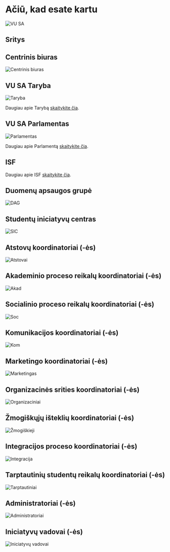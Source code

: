 <script setup lang="ts">
import TeamAvatarLayout from "@/TeamAvatarLayout.vue";
import MultiPersonAvatar from "@/MultiPersonAvatar.vue";
import padaliniai from "./data/padaliniai.csv"
import { getPersonsByRole, getPersonsByColumn, getPersonsByDepartment, getPersonByName, TeamMember } from "@/lib/personUtils";

import teamPhotos from "./data/teamPhotos.json";
import PhotoGrid from '../components/PhotoGrid.vue'

// Get all representatives coordinators from all units
const atstovai = getPersonsByRole("Atstovų koordinator", "padaliniai");

// Get academic process coordinators  
const akademiniai = getPersonsByRole("Akademinio proceso", "padaliniai");

// Get social process coordinators
const socialiniai = getPersonsByRole("Socialinio proceso", "padaliniai");

// Get communication coordinators
const komunikaciniai = getPersonsByRole("Komunikacijos koordinator", "padaliniai");

// Get marketing coordinators
const marketinginiai = getPersonsByRole("Marketing", "padaliniai");

// Get organizational coordinators
const organizaciniai = getPersonsByRole("Organizacinės srities koordinator", "padaliniai");

// Get Žmogiškųjų išteklių koordinatorius
const zmogiskieji = getPersonsByRole("Žmogiškųjų išteklių koordinator", "padaliniai");

// Get integration coordinators
const integracija = getPersonsByRole("Integracijos proceso koordinator", "padaliniai");

const isac = getPersonsByRole("Tarptautinių studentų reikalų koordinator", "padaliniai");

// administratoriai

const administratoriai = getPersonsByRole("Administrator", "padaliniai");

const cb = getPersonsByDepartment("Centrinis biuras", "dariniai");

const sic = getPersonsByDepartment("VU SA Studentų iniciatyvų centras", "dariniai");

const pirmininkai = getPersonsByRole(["Pirminink", "l.e.p. Pirminink"], "padaliniai");
const prezidente = getPersonsByRole("Prezidentė", "dariniai");
prezidente[0].padalinys = undefined;
prezidente[0].fullTerm = true;

const taryba = [
  prezidente[0],
  ...pirmininkai,
];

const isf = getPersonsByColumn("Darinys", "VU SA Institucinio stiprinimo fondas", "dariniai");

const dag = getPersonsByColumn("Darinys", "VU SA Duomenų apsaugos grupė", "dariniai");

const iniciatyvos = getPersonsByColumn("Padalinys", "Iniciatyvos", "padaliniai");

</script>

# Ačiū, kad esate kartu

![VU SA](<./public/img/dariniai/VU SA.jpg>)

## Sritys

<PhotoGrid :photos="teamPhotos.lt" />

## Centrinis biuras

![Centrinis biuras](<./public/img/dariniai/CB.jpg>)

<TeamAvatarLayout :members="cb" :showTitle="true" :showPadalinys="false" />

## VU SA Taryba

![Taryba](<./public/img/dariniai/Taryba.jpg>)

<TeamAvatarLayout :members="taryba" :showTitle="false" :showPadalinys="true" />

Daugiau apie Tarybą [skaitykite čia](/vu-sa/taryba.md).

## VU SA Parlamentas

![Parlamentas](<./public/img/dariniai/Parlamentas.jpg>)

Daugiau apie Parlamentą [skaitykite čia](/vu-sa/parlamentas.md).

## ISF

<TeamAvatarLayout :members="isf" :showTitle="true" :showPadalinys="false" />

Daugiau apie ISF [skaitykite čia](/stipri-organizacija/isf.md).

## Duomenų apsaugos grupė

![DAG](<./public/img/dariniai/DAG.jpg>)

<TeamAvatarLayout :members="dag" :showTitle="true" :showPadalinys="false" />

## Studentų iniciatyvų centras

![SIC](<./public/img/dariniai/SIC.jpg>)

<TeamAvatarLayout :members="sic" :showTitle="true" :showPadalinys="false" />

## Atstovų koordinatoriai (-ės)

![Atstovai](<./public/img/dariniai/Atstovai.jpg>)

<TeamAvatarLayout :members="atstovai" :showTitle="false" :showPadalinys="true" />

## Akademinio proceso reikalų koordinatoriai (-ės)

![Akad](<./public/img/dariniai/Akad.jpg>)

<TeamAvatarLayout :members="akademiniai" :showTitle="false" :showPadalinys="true" />

## Socialinio proceso reikalų koordinatoriai (-ės)

![Soc](<./public/img/dariniai/Soc.jpg>)

<TeamAvatarLayout :members="socialiniai" :showTitle="false" :showPadalinys="true" />

## Komunikacijos koordinatoriai (-ės)

![Kom](<./public/img/dariniai/Kom.jpg>)

<TeamAvatarLayout :members="komunikaciniai" :showTitle="false" :showPadalinys="true" />

## Marketingo koordinatoriai (-ės)

![Marketingas](<./public/img/dariniai/Mark.jpg>)

<TeamAvatarLayout :members="marketinginiai" :showTitle="false" :showPadalinys="true" />

## Organizacinės srities koordinatoriai (-ės)

![Organizaciniai](<./public/img/dariniai/Org.jpg>)

<!-- Organizacinės srities koordinatoriai rūpinasi studentų socialine gerove, sprendžia gyvenimo bendrabučiuose, stipendijų ir kitus socialinės dimensijos klausimus. -->

<TeamAvatarLayout :members="organizaciniai" :showTitle="false" :showPadalinys="true" />

## Žmogiškųjų išteklių koordinatoriai (-ės)

![Žmogiškieji](<./public/img/dariniai/HR.jpg>)

<TeamAvatarLayout :members="zmogiskieji" :showTitle="false" :showPadalinys="true" />

## Integracijos proceso koordinatoriai (-ės)

![Integracija](<./public/img/dariniai/Integr.jpg>)

<TeamAvatarLayout :members="integracija" :showTitle="false" :showPadalinys="true" />

## Tarptautinių studentų reikalų koordinatoriai (-ės)

![Tarptautiniai](<./public/img/dariniai/ISAC.jpg>)

<TeamAvatarLayout :members="isac" :showTitle="false" :showPadalinys="true" />

## Administratoriai (-ės)

![Administratoriai](<./public/img/dariniai/Admin.jpg>)

<TeamAvatarLayout :members="administratoriai" :showTitle="false" :showPadalinys="true" />

## Iniciatyvų vadovai (-ės)

![Iniciatyvų vadovai](<./public/img/dariniai/PKP vadovai.jpg>)

<TeamAvatarLayout :members="iniciatyvos" :showTitle="true" :showPadalinys="false" />

